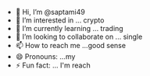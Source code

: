 - 👋 Hi, I’m @saptami49
- 👀 I’m interested in ... crypto 
- 🌱 I’m currently learning ... trading 
- 💞️ I’m looking to collaborate on ... single 
- 📫 How to reach me ...good sense 
- 😄 Pronouns: ...my
- ⚡ Fun fact: ... I'm reach 

<!---
saptami49/saptami49 is a ✨ special ✨ repository because its `README.md` (this file) appears on your GitHub profile.
You can click the Preview link to take a look at your changes.
--->
